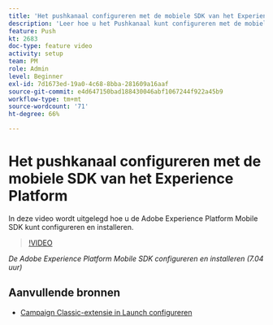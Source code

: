 ```yaml
---
title: 'Het pushkanaal configureren met de mobiele SDK van het Experience Platform '
description: 'Leer hoe u het Pushkanaal kunt configureren met de mobiele SDK van Experience Cloud. '
feature: Push
kt: 2683
doc-type: feature video
activity: setup
team: PM
role: Admin
level: Beginner
exl-id: 7d1673ed-19a0-4c68-8bba-281609a16aaf
source-git-commit: e4d647150bad188430046abf1067244f922a45b9
workflow-type: tm+mt
source-wordcount: '71'
ht-degree: 66%

---
```


# Het pushkanaal configureren met de mobiele SDK van het Experience Platform

In deze video wordt uitgelegd hoe u de Adobe Experience Platform Mobile SDK kunt configureren en installeren.

>[!VIDEO](https://video.tv.adobe.com/v/27699?quality=12)

*De Adobe Experience Platform Mobile SDK configureren en installeren (7.04 uur)*

## Aanvullende bronnen

* [Campaign Classic-extensie in Launch configureren](https://aep-sdks.gitbook.io/docs/using-mobile-extensions/adobe-campaignclassic)
